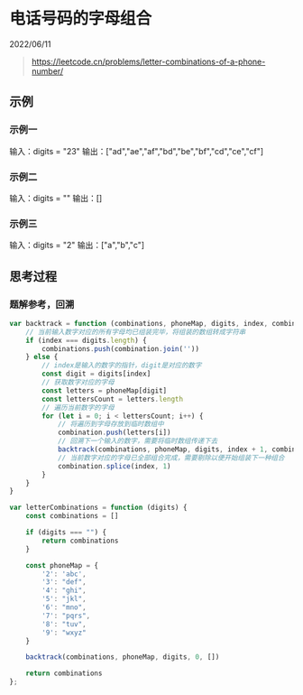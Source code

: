 # 电话号码的字母组合

2022/06/11

> <https://leetcode.cn/problems/letter-combinations-of-a-phone-number/>

## 示例

### 示例一

输入：digits = "23"
输出：["ad","ae","af","bd","be","bf","cd","ce","cf"]

### 示例二

输入：digits = ""
输出：[]

### 示例三

输入：digits = "2"
输出：["a","b","c"]

## 思考过程

### 题解参考，回溯

```javascript
var backtrack = function (combinations, phoneMap, digits, index, combination) {
    // 当前输入数字对应的所有字母均已组装完毕，将组装的数组转成字符串
    if (index === digits.length) {
        combinations.push(combination.join(''))
    } else {
        // index是输入的数字的指针，digit是对应的数字
        const digit = digits[index]
        // 获取数字对应的字母
        const letters = phoneMap[digit]
        const lettersCount = letters.length
        // 遍历当前数字的字母
        for (let i = 0; i < lettersCount; i++) {
            // 将遍历到字母存放到临时数组中
            combination.push(letters[i])
            // 回溯下一个输入的数字，需要将临时数组传递下去
            backtrack(combinations, phoneMap, digits, index + 1, combination)
            // 当前数字对应的字母已全部组合完成，需要剔除以便开始组装下一种组合
            combination.splice(index, 1)
        }
    }
}

var letterCombinations = function (digits) {
    const combinations = []

    if (digits === "") {
        return combinations
    }

    const phoneMap = {
        '2': 'abc',
        '3': "def",
        '4': "ghi",
        '5': "jkl",
        '6': "mno",
        '7': "pqrs",
        '8': "tuv",
        '9': "wxyz"
    }

    backtrack(combinations, phoneMap, digits, 0, [])

    return combinations
};
```
